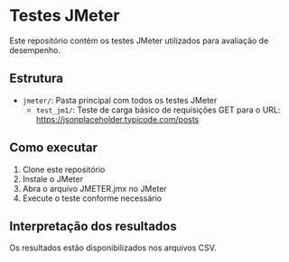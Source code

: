 # Testes JMeter

Este repositório contém os testes JMeter utilizados para avaliação de desempenho.

## Estrutura

- `jmeter/`: Pasta principal com todos os testes JMeter
  - `test_jm1/`: Teste de carga básico de requisições GET para o URL: https://jsonplaceholder.typicode.com/posts

## Como executar

1. Clone este repositório
2. Instale o JMeter
3. Abra o arquivo JMETER.jmx no JMeter
4. Execute o teste conforme necessário

## Interpretação dos resultados

Os resultados estão disponibilizados nos arquivos CSV.
